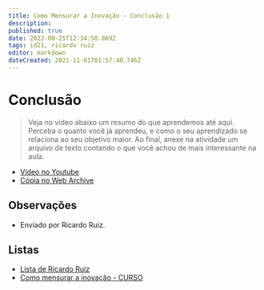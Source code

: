 ```yaml
---
title: Como Mensurar a Inovação - Conclusão 1
description: 
published: true
date: 2022-08-25T12:34:58.869Z
tags: id21, ricardo ruiz
editor: markdown
dateCreated: 2021-11-01T01:57:40.746Z
---
```


# Conclusão

> Veja no vídeo abaixo um resumo do que aprendemos até aqui. Perceba o quanto você já aprendeu, e como o seu aprendizado se relaciona ao seu objetivo maior. Ao final, anexe na atividade um arquivo de texto contando o que você achou de mais interessante na aula.

 - [Vídeo no Youtube](https://www.youtube.com/watch?v=t9HkzFq9_G8)
 - [Cópia no Web Archive](https://web.archive.org/web/20211019100357/https://www.youtube.com/watch?v=t9HkzFq9_G8)

## Observações

- Enviado por Ricardo Ruiz.

## Listas

- [Lista de Ricardo Ruiz](/listas/ricardo-ruiz)
- [Como mensurar a inovação - CURSO](/recursos/como-mensurar-a-inovacao-curso)